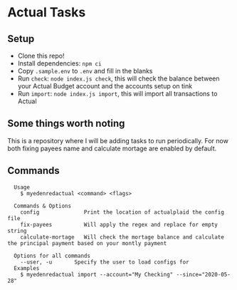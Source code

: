 # Actual Tasks

## Setup

-   Clone this repo!
-   Install dependencies: `npm ci`
-   Copy `.sample.env` to `.env` and fill in the blanks
-   Run `check`: `node index.js check`, this will check the balance between your Actual Budget account and the accounts setup on tink
-   Run `import`: `node index.js import`, this will import all transactions to Actual

## Some things worth noting

This is a repository where I will be adding tasks to run periodically. For now both fixing payees name and calculate mortage are enabled by default.

## Commands


```
  Usage
    $ myedenredactual <command> <flags>

  Commands & Options
    config              Print the location of actualplaid the config file
    fix-payees          Will apply the regex and replace for empty string
    calculate-mortage   Will check the mortage balance and calculate the principal payment based on your montly payment

  Options for all commands
    --user, -u       Specify the user to load configs for
  Examples
    $ myedenredactual import --account="My Checking" --since="2020-05-28"
```
